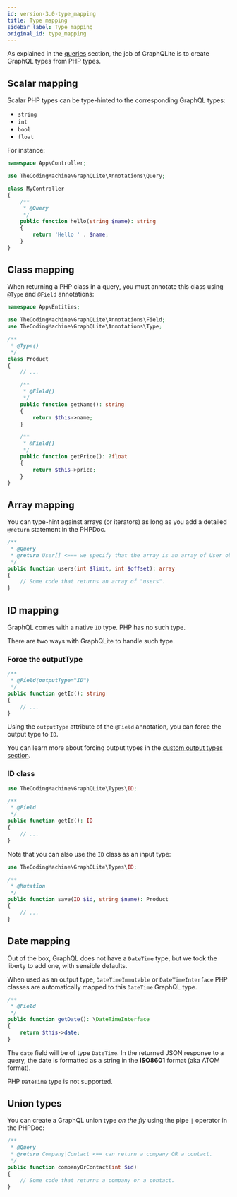 ```yaml
---
id: version-3.0-type_mapping
title: Type mapping
sidebar_label: Type mapping
original_id: type_mapping
---
```


As explained in the [queries](queries.md) section, the job of GraphQLite is to create GraphQL types from PHP types.

## Scalar mapping

Scalar PHP types can be type-hinted to the corresponding GraphQL types:

* `string`
* `int`
* `bool`
* `float`

For instance:

```php
namespace App\Controller;

use TheCodingMachine\GraphQLite\Annotations\Query;

class MyController
{
    /**
     * @Query
     */
    public function hello(string $name): string
    {
        return 'Hello ' . $name;
    }
}
```

## Class mapping

When returning a PHP class in a query, you must annotate this class using `@Type` and `@Field` annotations:

```php
namespace App\Entities;

use TheCodingMachine\GraphQLite\Annotations\Field;
use TheCodingMachine\GraphQLite\Annotations\Type;

/**
 * @Type()
 */
class Product
{
    // ...

    /**
     * @Field()
     */
    public function getName(): string
    {
        return $this->name;
    }

    /**
     * @Field()
     */
    public function getPrice(): ?float
    {
        return $this->price;
    }
}
```

## Array mapping

You can type-hint against arrays (or iterators) as long as you add a detailed `@return` statement in the PHPDoc.

```php
/**
 * @Query
 * @return User[] <=== we specify that the array is an array of User objects.
 */
public function users(int $limit, int $offset): array
{
    // Some code that returns an array of "users".
}
```

## ID mapping

GraphQL comes with a native `ID` type. PHP has no such type.

There are two ways with GraphQLite to handle such type.

### Force the outputType

```php
/**
 * @Field(outputType="ID")
 */
public function getId(): string
{
    // ...
}
```

Using the `outputType` attribute of the `@Field` annotation, you can force the output type to `ID`.

You can learn more about forcing output types in the [custom output types section](custom_output_types.md).

### ID class

```php
use TheCodingMachine\GraphQLite\Types\ID;

/**
 * @Field
 */
public function getId(): ID
{
    // ...
}
```

Note that you can also use the `ID` class as an input type:

```php
use TheCodingMachine\GraphQLite\Types\ID;

/**
 * @Mutation
 */
public function save(ID $id, string $name): Product
{
    // ...
}
```

## Date mapping

Out of the box, GraphQL does not have a `DateTime` type, but we took the liberty to add one, with sensible defaults.

When used as an output type, `DateTimeImmutable` or `DateTimeInterface` PHP classes are 
automatically mapped to this `DateTime` GraphQL type.

```php
/**
 * @Field
 */
public function getDate(): \DateTimeInterface
{
    return $this->date;
}
```

The `date` field will be of type `DateTime`. In the returned JSON response to a query, the date is formatted as a string
in the **ISO8601** format (aka ATOM format).

<div class="alert alert-error">
    PHP <code>DateTime</code> type is not supported.
</div>

## Union types

You can create a GraphQL union type *on the fly* using the pipe `|` operator in the PHPDoc:

```php
/**
 * @Query
 * @return Company|Contact <== can return a company OR a contact.
 */
public function companyOrContact(int $id)
{
    // Some code that returns a company or a contact.
}
```

